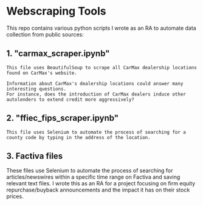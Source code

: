 # Webscraping Tools

This repo contains various python scripts I wrote as an RA to automate data collection from public sources:

## 1. "carmax_scraper.ipynb"
    This file uses BeautifulSoup to scrape all CarMax dealership locations found on CarMax's website. 
        
    Information about CarMax's dealership locations could answer many interesting questions. 
    For instance, does the introduction of CarMax dealers induce other autolenders to extend credit more aggressively?               
    
## 2. "ffiec_fips_scraper.ipynb"
    This file uses Selenium to automate the process of searching for a county code by typing in the address of the location.

## 3. Factiva files
   These files use Selenium to automate the process of searching for articles/newswires within a specific time range on Factiva and saving relevant text files. 
   I wrote this as an RA for a project focusing on firm equity repurchase/buyback announcements and the impact it has on their stock prices.
 
